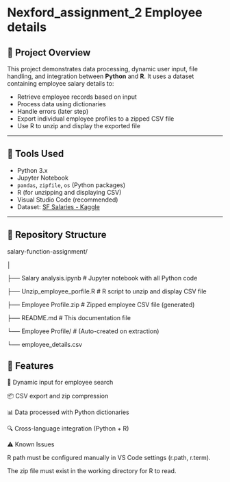 # Nexford_assignment_2 Employee details

## 📄 Project Overview

This project demonstrates data processing, dynamic user input, file handling, and integration between **Python** and **R**. It uses a dataset containing employee salary details to:

- Retrieve employee records based on input
- Process data using dictionaries
- Handle errors (later step)
- Export individual employee profiles to a zipped CSV file
- Use R to unzip and display the exported file

---

## 🧰 Tools Used

- Python 3.x
- Jupyter Notebook
- `pandas`, `zipfile`, `os` (Python packages)
- R (for unzipping and displaying CSV)
- Visual Studio Code (recommended)
- Dataset: [SF Salaries - Kaggle](https://www.kaggle.com/datasets/kaggle/sf-salaries)

---
## 📁 Repository Structure

salary-function-assignment/

│

├── Salary analysis.ipynb # Jupyter notebook with all Python code

├── Unzip_employee_porfile.R # R script to unzip and display CSV file

├── Employee Profile.zip # Zipped employee CSV file (generated)

├── README.md # This documentation file

└── Employee Profile/ # (Auto-created on extraction)

└── employee_details.csv







## 🔎 Features

🔄 Dynamic input for employee search


📦 CSV export and zip compression


📊 Data processed with Python dictionaries


🔍 Cross-language integration (Python + R)

⚠️ Known Issues

R path must be configured manually in VS Code settings (r.path, r.term).

The zip file must exist in the working directory for R to read.

